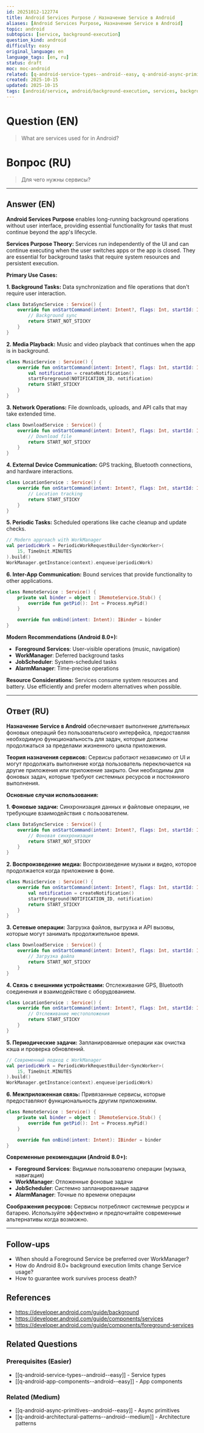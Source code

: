 ```yaml
---
id: 20251012-122774
title: Android Services Purpose / Назначение Service в Android
aliases: [Android Services Purpose, Назначение Service в Android]
topic: android
subtopics: [service, background-execution]
question_kind: android
difficulty: easy
original_language: en
language_tags: [en, ru]
status: draft
moc: moc-android
related: [q-android-service-types--android--easy, q-android-async-primitives--android--easy, q-android-architectural-patterns--android--medium]
created: 2025-10-15
updated: 2025-10-15
tags: [android/service, android/background-execution, services, background-operations, difficulty/easy]
---
```


# Question (EN)
> What are services used for in Android?

# Вопрос (RU)
> Для чего нужны сервисы?

---

## Answer (EN)

**Android Services Purpose** enables long-running background operations without user interface, providing essential functionality for tasks that must continue beyond the app's lifecycle.

**Services Purpose Theory:**
Services run independently of the UI and can continue executing when the user switches apps or the app is closed. They are essential for background tasks that require system resources and persistent execution.

**Primary Use Cases:**

**1. Background Tasks:**
Data synchronization and file operations that don't require user interaction.

```kotlin
class DataSyncService : Service() {
    override fun onStartCommand(intent: Intent?, flags: Int, startId: Int): Int {
        // Background sync
        return START_NOT_STICKY
    }
}
```

**2. Media Playback:**
Music and video playback that continues when the app is in background.

```kotlin
class MusicService : Service() {
    override fun onStartCommand(intent: Intent?, flags: Int, startId: Int): Int {
        val notification = createNotification()
        startForeground(NOTIFICATION_ID, notification)
        return START_STICKY
    }
}
```

**3. Network Operations:**
File downloads, uploads, and API calls that may take extended time.

```kotlin
class DownloadService : Service() {
    override fun onStartCommand(intent: Intent?, flags: Int, startId: Int): Int {
        // Download file
        return START_NOT_STICKY
    }
}
```

**4. External Device Communication:**
GPS tracking, Bluetooth connections, and hardware interactions.

```kotlin
class LocationService : Service() {
    override fun onStartCommand(intent: Intent?, flags: Int, startId: Int): Int {
        // Location tracking
        return START_STICKY
    }
}
```

**5. Periodic Tasks:**
Scheduled operations like cache cleanup and update checks.

```kotlin
// Modern approach with WorkManager
val periodicWork = PeriodicWorkRequestBuilder<SyncWorker>(
    15, TimeUnit.MINUTES
).build()
WorkManager.getInstance(context).enqueue(periodicWork)
```

**6. Inter-App Communication:**
Bound services that provide functionality to other applications.

```kotlin
class RemoteService : Service() {
    private val binder = object : IRemoteService.Stub() {
        override fun getPid(): Int = Process.myPid()
    }

    override fun onBind(intent: Intent): IBinder = binder
}
```

**Modern Recommendations (Android 8.0+):**
- **Foreground Services**: User-visible operations (music, navigation)
- **WorkManager**: Deferred background tasks
- **JobScheduler**: System-scheduled tasks
- **AlarmManager**: Time-precise operations

**Resource Considerations:**
Services consume system resources and battery. Use efficiently and prefer modern alternatives when possible.

---

## Ответ (RU)

**Назначение Service в Android** обеспечивает выполнение длительных фоновых операций без пользовательского интерфейса, предоставляя необходимую функциональность для задач, которые должны продолжаться за пределами жизненного цикла приложения.

**Теория назначения сервисов:**
Сервисы работают независимо от UI и могут продолжать выполнение когда пользователь переключается на другие приложения или приложение закрыто. Они необходимы для фоновых задач, которые требуют системных ресурсов и постоянного выполнения.

**Основные случаи использования:**

**1. Фоновые задачи:**
Синхронизация данных и файловые операции, не требующие взаимодействия с пользователем.

```kotlin
class DataSyncService : Service() {
    override fun onStartCommand(intent: Intent?, flags: Int, startId: Int): Int {
        // Фоновая синхронизация
        return START_NOT_STICKY
    }
}
```

**2. Воспроизведение медиа:**
Воспроизведение музыки и видео, которое продолжается когда приложение в фоне.

```kotlin
class MusicService : Service() {
    override fun onStartCommand(intent: Intent?, flags: Int, startId: Int): Int {
        val notification = createNotification()
        startForeground(NOTIFICATION_ID, notification)
        return START_STICKY
    }
}
```

**3. Сетевые операции:**
Загрузка файлов, выгрузка и API вызовы, которые могут занимать продолжительное время.

```kotlin
class DownloadService : Service() {
    override fun onStartCommand(intent: Intent?, flags: Int, startId: Int): Int {
        // Загрузка файла
        return START_NOT_STICKY
    }
}
```

**4. Связь с внешними устройствами:**
Отслеживание GPS, Bluetooth соединения и взаимодействие с оборудованием.

```kotlin
class LocationService : Service() {
    override fun onStartCommand(intent: Intent?, flags: Int, startId: Int): Int {
        // Отслеживание местоположения
        return START_STICKY
    }
}
```

**5. Периодические задачи:**
Запланированные операции как очистка кэша и проверка обновлений.

```kotlin
// Современный подход с WorkManager
val periodicWork = PeriodicWorkRequestBuilder<SyncWorker>(
    15, TimeUnit.MINUTES
).build()
WorkManager.getInstance(context).enqueue(periodicWork)
```

**6. Межприложенная связь:**
Привязанные сервисы, которые предоставляют функциональность другим приложениям.

```kotlin
class RemoteService : Service() {
    private val binder = object : IRemoteService.Stub() {
        override fun getPid(): Int = Process.myPid()
    }

    override fun onBind(intent: Intent): IBinder = binder
}
```

**Современные рекомендации (Android 8.0+):**
- **Foreground Services**: Видимые пользователю операции (музыка, навигация)
- **WorkManager**: Отложенные фоновые задачи
- **JobScheduler**: Системно запланированные задачи
- **AlarmManager**: Точные по времени операции

**Соображения ресурсов:**
Сервисы потребляют системные ресурсы и батарею. Используйте эффективно и предпочитайте современные альтернативы когда возможно.

---

## Follow-ups

- When should a Foreground Service be preferred over WorkManager?
- How do Android 8.0+ background execution limits change Service usage?
- How to guarantee work survives process death?

## References

- https://developer.android.com/guide/background
- https://developer.android.com/guide/components/services
- https://developer.android.com/guide/components/foreground-services

## Related Questions

### Prerequisites (Easier)
- [[q-android-service-types--android--easy]] - Service types
- [[q-android-app-components--android--easy]] - App components

### Related (Medium)
- [[q-android-async-primitives--android--easy]] - Async primitives
- [[q-android-architectural-patterns--android--medium]] - Architecture patterns
